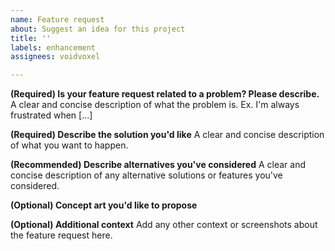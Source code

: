 ```yaml
---
name: Feature request
about: Suggest an idea for this project
title: ''
labels: enhancement
assignees: voidvoxel

---
```


**(Required) Is your feature request related to a problem? Please describe.**
A clear and concise description of what the problem is. Ex. I'm always frustrated when [...]

**(Required) Describe the solution you'd like**
A clear and concise description of what you want to happen.

**(Recommended) Describe alternatives you've considered**
A clear and concise description of any alternative solutions or features you've considered.

**(Optional) Concept art you'd like to propose**

**(Optional) Additional context**
Add any other context or screenshots about the feature request here.
